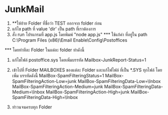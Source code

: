 # JunkMail
1. **ให้ย้าย Folder ที่ชื่อว่า TEST ออกจาก folder ก่อน
2. แก้ไข path ที่ value 'dir' เป็น path ที่เราต้องการ
3. สั่ง run โปรแกรมที่ app.js โดยพิมพ์ "node app.js"
*** ใช้แก้ค่า ที่อยู่ใน path C:\Program Files (x86)\Email Enable\Config\Postoffices

*** โดยทำทีละ Folder ในแต่ละ folder ทำดังนี้

1. แก้ไขไฟล์ postoffice.sys โดยเพิ่มบรรทัด
Mailbox-JunkReport-Status=1

2. เข้าไปที่ Folder MAILBOXES ของแต่ละ Folder และแก้ไฟไฟล์ ที่เป็น *.SYS ทุกไฟล์ โดยเพิ่ม บรรทัดดังนี้
MailBox-SpamFilteringStatus=1
MailBox-SpamFilteringAction-Low=junk
MailBox-SpamFilteringData-Low=\\Inbox
MailBox-SpamFilteringAction-Medium=junk
MailBox-SpamFilteringData-Medium=\\Inbox
MailBox-SpamFilteringAction-High=junk
MailBox-SpamFilteringData-High=\\Inbox

3. ทำวนจนครบทุก Folder


